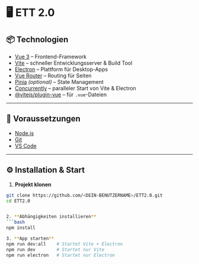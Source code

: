 # 🖥️ ETT 2.0

## 📦 Technologien

- [Vue 3](https://vuejs.org/) – Frontend-Framework
- [Vite](https://vitejs.dev/) – schneller Entwicklungsserver & Build Tool
- [Electron](https://www.electronjs.org/) – Plattform für Desktop-Apps
- [Vue Router](https://router.vuejs.org/) – Routing für Seiten
- [Pinia](https://pinia.vuejs.org/) *(optional)* – State Management
- [Concurrently](https://www.npmjs.com/package/concurrently) – paralleler Start von Vite & Electron
- [@vitejs/plugin-vue](https://github.com/vitejs/vite-plugin-vue) – für `.vue`-Dateien

---

## 🔧 Voraussetzungen

- [Node.js](https://nodejs.org/)
- [Git](https://git-scm.com/)
- [VS Code](https://code.visualstudio.com/)

---

## ⚙️ Installation & Start

1. **Projekt klonen**

```bash
git clone https://github.com/<DEIN-BENUTZERNAME>/ETT2.0.git
cd ETT2.0


2. **Abhängigkeiten installieren**
```bash
npm install

3. **App starten**
npm run dev:all    # Startet Vite + Electron
npm run dev        # Startet nur Vite
npm run electron   # Startet nur Electron